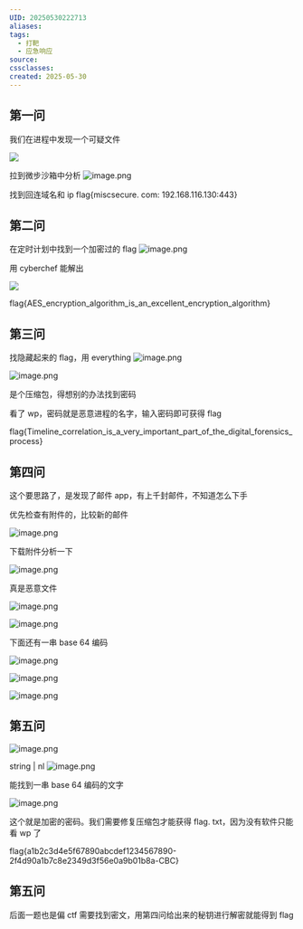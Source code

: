 ```yaml
---
UID: 20250530222713
aliases: 
tags:
  - 打靶
  - 应急响应
source: 
cssclasses: 
created: 2025-05-30
---
```

## 第一问

我们在进程中发现一个可疑文件

![](https://s2.loli.net/2025/05/30/fs5aO1pdtGKMYcn.png)

拉到微步沙箱中分析
![image.png](https://s2.loli.net/2025/05/30/OvKPIFwp2LHYCdf.png)

找到回连域名和 ip
flag{miscsecure. com: 192.168.116.130:443}

## 第二问
在定时计划中找到一个加密过的 flag
![image.png](https://s2.loli.net/2025/05/30/a37lONDy6KnWsbf.png)

用 cyberchef 能解出

![](https://s2.loli.net/2025/05/30/29pmS4Bz8Ggfrlw.png)

flag{AES_encryption_algorithm_is_an_excellent_encryption_algorithm}


## 第三问
找隐藏起来的 flag，用 everything
![image.png](https://s2.loli.net/2025/05/30/JAGnVYrhHtUp8XB.png)


![image.png](https://s2.loli.net/2025/05/30/IlaeNuiZyFcs6qM.png)


是个压缩包，得想别的办法找到密码

看了 wp，密码就是恶意进程的名字，输入密码即可获得 flag

flag{Timeline_correlation_is_a_very_important_part_of_the_digital_forensics_process}

## 第四问 
这个要思路了，是发现了邮件 app，有上千封邮件，不知道怎么下手

优先检查有附件的，比较新的邮件

![image.png](https://s2.loli.net/2025/05/31/JAFn6sbrOC5QWYg.png)


下载附件分析一下

![image.png](https://s2.loli.net/2025/05/31/1HLrInFmkiv4N3E.png)

真是恶意文件


![image.png](https://s2.loli.net/2025/05/31/kYJ6jdFZnxu7zim.png)



![image.png](https://s2.loli.net/2025/05/31/lO7ncTzp4EJ1ejR.png)


下面还有一串 base 64 编码

![image.png](https://s2.loli.net/2025/05/31/Ru6pvt7EVXc5BSh.png)


![image.png](https://s2.loli.net/2025/05/31/C81Zoy2cjOSiBxv.png)


![image.png](https://s2.loli.net/2025/05/31/vzwgKbut2xioTOq.png)



## 第五问
![image.png](https://s2.loli.net/2025/05/31/y4Jiap8WYqKdQ9R.png)

string | nl
![image.png](https://s2.loli.net/2025/05/31/sfDc8RuWdPUkVEg.png)

能找到一串 base 64 编码的文字

![image.png](https://s2.loli.net/2025/05/31/h2sR8JBxEMPXNnZ.png)

这个就是加密的密码。我们需要修复压缩包才能获得 flag. txt，因为没有软件只能看 wp 了

flag{a1b2c3d4e5f67890abcdef1234567890-2f4d90a1b7c8e2349d3f56e0a9b01b8a-CBC}
## 第五问
后面一题也是偏 ctf 需要找到密文，用第四问给出来的秘钥进行解密就能得到 flag